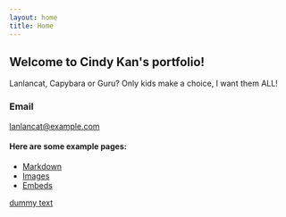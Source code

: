```yaml
---
layout: home
title: Home
---
```


## Welcome to Cindy Kan's portfolio!

Lanlancat, Capybara or Guru?
Only kids make a choice, I want them ALL!

### Email
lanlancat@example.com

#### Here are some example pages:

- [Markdown](02-markdown-examples)
- [Images](03-images-examples)
- [Embeds](04-embeds-examples)

[dummy text](https://apps.apple.com/us/app/lan-lan-cat-17-en/id1499579679)
